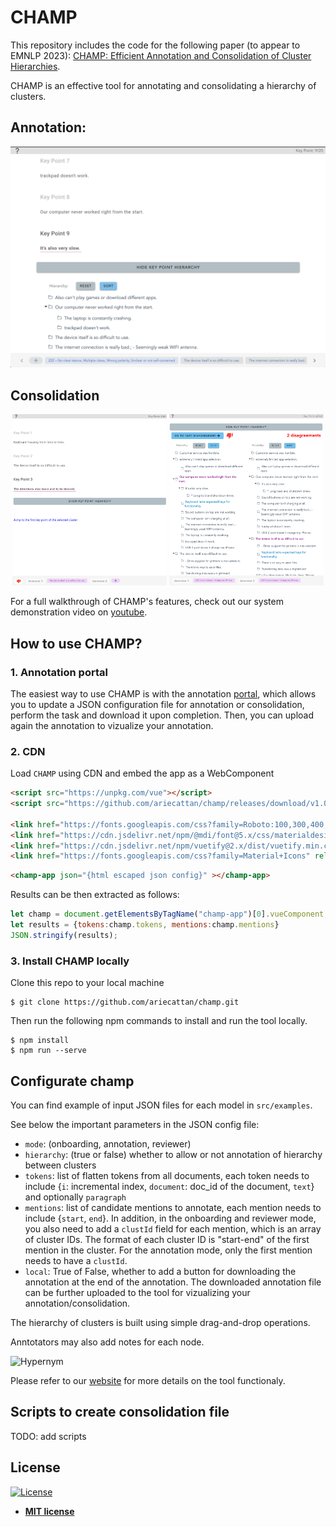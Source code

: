 # CHAMP 

This repository includes the code for the following paper (to appear to EMNLP 2023):
[CHAMP: Efficient Annotation and Consolidation of Cluster Hierarchies](https://arxiv.org/pdf/2311.11301.pdf). 

CHAMP is an effective tool for annotating and consolidating a hierarchy of clusters. 


## Annotation:

![Alt text](src/assets/annotation.png)


## Consolidation

<p align="center">
  <img src="src/assets/cons_coref.png" width="49%" />
  <img src="src/assets/cons_hierarchy.png" width="49%" />
</p>


For a full walkthrough of CHAMP's features, check out our system demonstration video on [youtube](https://youtu.be/1n4d6RyAP0M|).


## How to use CHAMP?

### 1.  Annotation portal 

The easiest way to use CHAMP is with the annotation [portal](https://cattana.pythonanywhere.com/), which allows you to update a JSON configuration file for annotation or consolidation, perform the task and download it upon completion. Then, you can upload again the annotation to vizualize your annotation. 

### 2. CDN 

Load `CHAMP` using CDN and embed the app as a WebComponent

```html
<script src="https://unpkg.com/vue"></script>
<script src="https://github.com/ariecattan/champ/releases/download/v1.0.0/champ-app.min.js"></script>

<link href="https://fonts.googleapis.com/css?family=Roboto:100,300,400,500,700,900" rel="stylesheet">
<link href="https://cdn.jsdelivr.net/npm/@mdi/font@5.x/css/materialdesignicons.min.css" rel="stylesheet">
<link href="https://cdn.jsdelivr.net/npm/vuetify@2.x/dist/vuetify.min.css" rel="stylesheet">
<link href="https://fonts.googleapis.com/css?family=Material+Icons" rel="stylesheet">
```


```html
<champ-app json="{html escaped json config}" ></champ-app>
```

Results can be then extracted as follows:

```javascript
let champ = document.getElementsByTagName("champ-app")[0].vueComponent;
let results = {tokens:champ.tokens, mentions:champ.mentions}
JSON.stringify(results);
```

### 3. Install CHAMP locally

Clone this repo to your local machine 

```shell 
$ git clone https://github.com/ariecattan/champ.git
```

Then run the following npm commands to install and run the tool locally.
```shell
$ npm install
$ npm run --serve 
```


## Configurate champ

You can find example of input JSON files for each model in `src/examples`. 

See below the important parameters in the JSON config file:
* `mode`: (onboarding, annotation, reviewer)
* `hierarchy`: (true or false) whether to allow or not annotation of hierarchy between clusters
* `tokens`: list of flatten tokens from all documents, each token needs to include {`i`: incremental index, `document`: doc_id of the document, `text`} and optionally `paragraph` 
* `mentions`: list of candidate mentions to annotate, each mention needs to include {`start`, `end`}. In addition, in the onboarding and reviewer mode, you also need to add a `clustId` field for each mention, which is an array of cluster IDs. The format of each cluster ID is "start-end" of the first mention in the cluster. For the annotation mode, only the first mention needs to have a `clustId`. 
* `local`: True of False, whether to add a button for downloading the annotation at the end of the annotation. The downloaded annotation file can be further uploaded to the tool for vizualizing your annotation/consolidation. 

The hierarchy of clusters is built using simple drag-and-drop operations. 

Anntotators may also add notes for each node.

![Hypernym](src/assets/hypernym.gif)

Please refer to our [website](https://scico.apps.allenai.org/tool) for more details on the tool functionaly. 


## Scripts to create consolidation file

TODO: add scripts


## License

[![License](http://img.shields.io/:license-mit-blue.svg?style=flat-square)](http://badges.mit-license.org)

- **[MIT license](http://opensource.org/licenses/mit-license.php)**